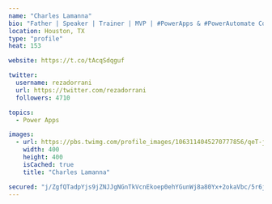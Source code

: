 ```yaml
---
name: "Charles Lamanna"
bio: "Father | Speaker | Trainer | MVP | #PowerApps & #PowerAutomate Community Super User | YouTuber Right-pointing triangle http://youtube.com/c/rezadorrani | Learn - Share - Clockwise rightwards and leftwards open circle arrows"
location: Houston, TX
type: "profile"
heat: 153

website: https://t.co/tAcqSdqguf

twitter:
  username: rezadorrani
  url: https://twitter.com/rezadorrani
  followers: 4710

topics:
  - Power Apps

images:
  - url: https://pbs.twimg.com/profile_images/1063114045270777856/qeT-jpWr_400x400.jpg
    width: 400
    height: 400
    isCached: true
    title: "Charles Lamanna"

secured: "j/ZgfQTadpYjs9jZNJJgNGnTkVcnEkoep0ehYGunWj8a80Yx+2okaVbc/5r6jjQjCaiUpCaa75HmrodkAFSeFEZNmpTELNG2lPuTIfNnaRx58OgpPW5ChUaeJ72zXWMrK0jwjqoTNFJKzBbothbtk/wOq5GxAaxtZQqig3J2HYHiFP8jSO+T+HTtSF0+cpCdG21lJVtmjHDqJhuwurZ+DyqEt9zw+4oLu4gdOBZwtCYiOynl6p7V1Kj5wmUToNYk7eq+tUNShfEs7U7Zq8qYNxRHKPLBqnIHipogThCjiI6yLIoWeKc0OOipjXDls4MXP49HWO5oGo86iSt5DDqct7+k2VvzGaUoKOLJSp27ilgc5KQaelMUWc19mdSGEkr7XrG2Az9/0Q8pOFvbRosKv8zN+H4znxoxRDXHmGmStVc=;z51AF4p1a7u8OOVLKkkugg=="
---
```


